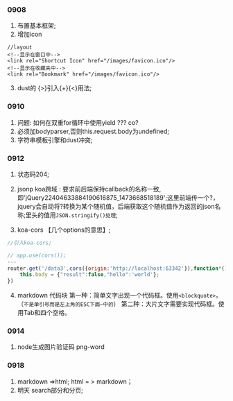 ### 0908
1. 布置基本框架;
2. 增加icon
```
//layout
<!--显示在窗口中-->
<link rel="Shortcut Icon" href="/images/favicon.ico"/>
<!--显示在收藏夹中-->
<link rel="Bookmark" href="/images/favicon.ico"/>
```
3. dust的 {>}引入{+}{<}用法;


### 0910
1. 问题: 如何在双重for循环中使用yield ???  co?
2. 必须加bodyparser,否则this.request.body为undefined;
3. 字符串模板引擎和dust冲突;

### 0912
1. 状态码204;
2. jsonp koa跨域 : 要求前后端保持callback的名称一致,即'jQuery22404633884190616875_1473668518189';这里前端传一个?，jquery会自动将?转换为某个随机值，后端获取这个随机值作为返回的json名称;里头的值用`JSON.stringify()处理`;

3. koa-cors  【几个options的意思】;
```js
//引入koa-cors;

// app.use(cors());
---
router.get('/data3',cors({origin:'http://localhost:63342'}),function*(){
    this.body = {"result":false,"hello":'world'};
})
```
4. markdown
代码块
第一种：简单文字出现一个代码框。使用`<blockquote>`。（`不是单引号而是左上角的ESC下面~中的`）
第二种：大片文字需要实现代码框。使用Tab和四个空格。


### 0914
1. node生成图片验证码  png-word

### 0918
1. markdown =>html;
html = > markdown；
2. 明天 search部分和分页;